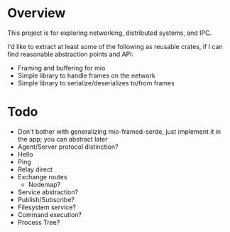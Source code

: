 # Overview
This project is for exploring networking, distributed systems, and IPC.

I'd like to extract at least some of the following as reusable crates, if I can find reasonable abstraction points and API:
* Framing and buffering for mio
* Simple library to handle frames on the network
* Simple library to serialize/deserializes to/from frames

# Todo

* Don't bother with generalizing mio-framed-serde, just implement it in the app; you can abstract later
* Agent/Server protocol distinction?
* Hello
* Ping
* Relay direct
* Exchange routes
  * Nodemap?
* Service abstraction?
* Publish/Subscribe?
* Filesystem service?
* Command execution?
* Process Tree?